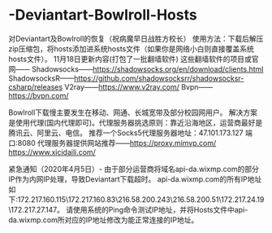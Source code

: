 # -Deviantart-Bowlroll-Hosts
对Deviantart及Bowlroll的恢复（祝病魔早日战胜方校长）
使用方法：下载后解压zip压缩包，将hosts添加进系统hosts文件（如果你是网络小白则直接覆盖系统hosts文件）。
11月18日更新内容(打包了一批翻墙软件)
这些翻墙软件的项目或官网——
Shadowsocks——https://shadowsocks.org/en/download/clients.html
ShadowsocksR——https://github.com/shadowsocksrr/shadowsocksr-csharp/releases
V2ray——https://www.v2ray.com/
Bvpn——https://bvpn.com/

Bowlroll下载慢主要发生在移动、网通、长城宽带及部分校园网用户。
解决方案是使用代理(国内代理即可)。代理服务器挑选原则：靠近沿海地区，运营商最好是腾讯云、阿里云、电信。
推荐一个Socks5代理服务器地址：47.101.173.127 端口:8080
代理服务器提供网站推荐——https://proxy.mimvp.com/
https://www.xicidaili.com/

紧急通知（2020年4月5日）-
由于部分运营商将域名api-da.wixmp.com的部分IP作为内网IP处理，导致Deviantart下载超时。
api-da.wixmp.com的所有IP地址如下:172.217.160.115\172.217.160.83\216.58.200.243\216.58.200.51\172.217.24.19\172.217.27.147。
请使用系统的Ping命令测试IP地址，并将Hosts文件中api-da.wixmp.com所对应的IP地址修改为能正常连接的IP地址。
